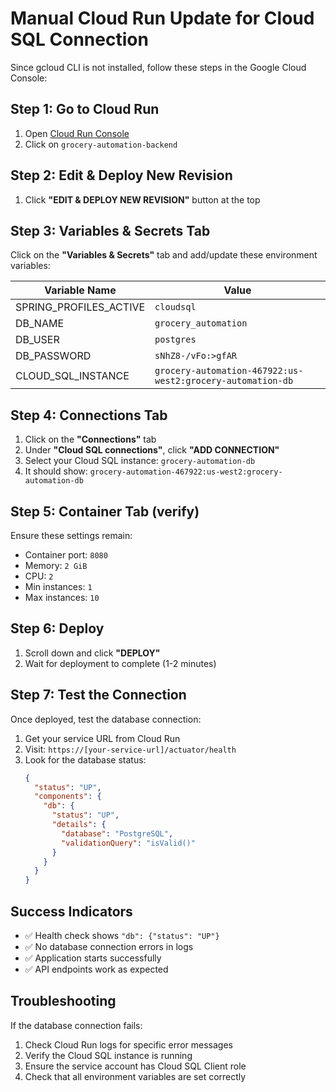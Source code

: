 # Manual Cloud Run Update for Cloud SQL Connection

Since gcloud CLI is not installed, follow these steps in the Google Cloud Console:

## Step 1: Go to Cloud Run
1. Open [Cloud Run Console](https://console.cloud.google.com/run?project=grocery-automation-467922)
2. Click on `grocery-automation-backend`

## Step 2: Edit & Deploy New Revision
1. Click **"EDIT & DEPLOY NEW REVISION"** button at the top

## Step 3: Variables & Secrets Tab
Click on the **"Variables & Secrets"** tab and add/update these environment variables:

| Variable Name | Value |
|--------------|-------|
| SPRING_PROFILES_ACTIVE | `cloudsql` |
| DB_NAME | `grocery_automation` |
| DB_USER | `postgres` |
| DB_PASSWORD | `sNhZ8-/vFo:>gfAR` |
| CLOUD_SQL_INSTANCE | `grocery-automation-467922:us-west2:grocery-automation-db` |

## Step 4: Connections Tab
1. Click on the **"Connections"** tab
2. Under **"Cloud SQL connections"**, click **"ADD CONNECTION"**
3. Select your Cloud SQL instance: `grocery-automation-db`
4. It should show: `grocery-automation-467922:us-west2:grocery-automation-db`

## Step 5: Container Tab (verify)
Ensure these settings remain:
- Container port: `8080`
- Memory: `2 GiB`
- CPU: `2`
- Min instances: `1`
- Max instances: `10`

## Step 6: Deploy
1. Scroll down and click **"DEPLOY"**
2. Wait for deployment to complete (1-2 minutes)

## Step 7: Test the Connection
Once deployed, test the database connection:

1. Get your service URL from Cloud Run
2. Visit: `https://[your-service-url]/actuator/health`
3. Look for the database status:
   ```json
   {
     "status": "UP",
     "components": {
       "db": {
         "status": "UP",
         "details": {
           "database": "PostgreSQL",
           "validationQuery": "isValid()"
         }
       }
     }
   }
   ```

## Success Indicators
- ✅ Health check shows `"db": {"status": "UP"}`
- ✅ No database connection errors in logs
- ✅ Application starts successfully
- ✅ API endpoints work as expected

## Troubleshooting
If the database connection fails:
1. Check Cloud Run logs for specific error messages
2. Verify the Cloud SQL instance is running
3. Ensure the service account has Cloud SQL Client role
4. Check that all environment variables are set correctly